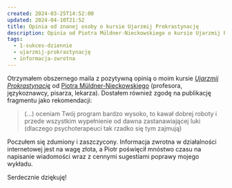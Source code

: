 ```yaml
---
created: 2024-03-25T14:52:00
updated: 2024-04-10T21:52
title: Opinia od znanej osoby o kursie Ujarzmij Prokrastynację
description: Opinia od Piotra Müldner-Nieckowskiego o kursie Ujarzmij Prokrastynację
tags:
  - 1-sukces-dziennie
  - ujarzmij-prokrastynację
  - informacja-zwrotna
---
```

Otrzymałem obszernego maila z pozytywną opinią o moim kursie [_Ujarzmij Prokrastynację_](https://ujarzmijprokrastynacje.pl/) od [Piotra Müldner-Nieckowskiego](https://pl.wikipedia.org/wiki/Piotr_M%C3%BCldner-Nieckowski) (profesora, językoznawcy, pisarza, lekarza). Dostałem również zgodę na publikację fragmentu jako rekomendacji:

> (…) oceniam Twój program bardzo wysoko, to kawał dobrej roboty i przede wszystkim wypełnienie od dawna zastanawiającej luki (dlaczego psychoterapeuci tak rzadko się tym zajmują)

Poczułem się zdumiony i zaszczycony. Informacja zwrotna w działalności internetowej jest na wagę złota, a Piotr poświęcił mnóstwo czasu na napisanie wiadomości wraz z cennymi sugestiami poprawy mojego wykładu.

Serdecznie dziękuję!
